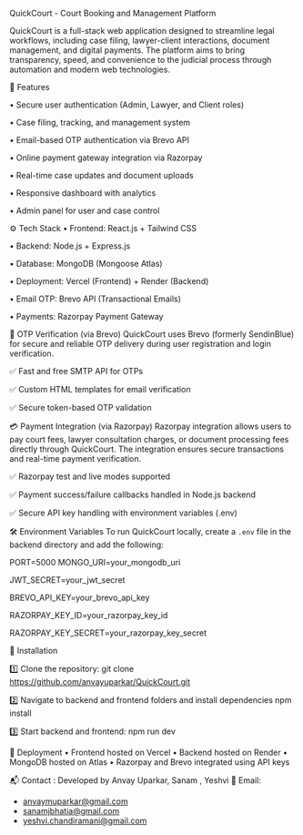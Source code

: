 QuickCourt - Court Booking and Management Platform

QuickCourt is a full-stack web application designed to streamline legal workflows, including case filing, lawyer-client interactions, document management, and digital payments. The platform aims to bring transparency, speed, and convenience to the judicial process through automation and modern web technologies.

🚀 Features

• Secure user authentication (Admin, Lawyer, and Client roles)

• Case filing, tracking, and management system

• Email-based OTP authentication via Brevo API

• Online payment gateway integration via Razorpay

• Real-time case updates and document uploads

• Responsive dashboard with analytics

• Admin panel for user and case control

⚙️ Tech Stack
• Frontend: React.js + Tailwind CSS

• Backend: Node.js + Express.js

• Database: MongoDB (Mongoose Atlas)

• Deployment: Vercel (Frontend) + Render (Backend)

• Email OTP: Brevo API (Transactional Emails)

• Payments: Razorpay Payment Gateway

🧩 OTP Verification (via Brevo)
QuickCourt uses Brevo (formerly SendinBlue) for secure and reliable OTP delivery during user registration and login verification.

✅ Fast and free SMTP API for OTPs

✅ Custom HTML templates for email verification

✅ Secure token-based OTP validation

💳 Payment Integration (via Razorpay)
Razorpay integration allows users to pay court fees, lawyer consultation charges, or document processing fees directly through QuickCourt. The integration ensures secure transactions and real-time payment verification.

✅ Razorpay test and live modes supported

✅ Payment success/failure callbacks handled in Node.js backend

✅ Secure API key handling with environment variables (.env)

🛠️ Environment Variables
To run QuickCourt locally, create a `.env` file in the backend directory and add the following:

PORT=5000
MONGO_URI=your_mongodb_uri

JWT_SECRET=your_jwt_secret

BREVO_API_KEY=your_brevo_api_key

RAZORPAY_KEY_ID=your_razorpay_key_id

RAZORPAY_KEY_SECRET=your_razorpay_key_secret

🚀 Installation

1️⃣ Clone the repository:
   git clone https://github.com/anvayuparkar/QuickCourt.git
   
2️⃣ Navigate to backend and frontend folders and install dependencies
   npm install
   
3️⃣ Start backend and frontend:
   npm run dev
   
📡 Deployment
• Frontend hosted on Vercel
• Backend hosted on Render
• MongoDB hosted on Atlas
• Razorpay and Brevo integrated using API keys

📬 Contact :
Developed by Anvay Uparkar, Sanam , Yeshvi
📧 Email: 
- anvaymuparkar@gmail.com
- sanamjbhatia@gmail.com
- yeshvi.chandiramani@gmail.com
